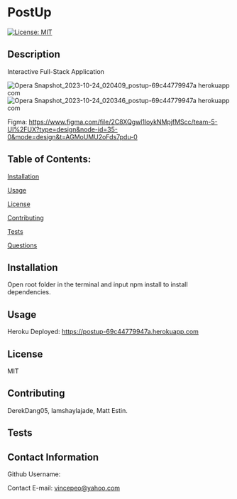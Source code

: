 
# PostUp
[![License: MIT](https://img.shields.io/badge/License-MIT-yellow.svg)](https://opensource.org/licenses/MIT)

## Description
Interactive Full-Stack Application

![Opera Snapshot_2023-10-24_020409_postup-69c44779947a herokuapp com](https://github.com/Vin7ag3/team5/assets/48032663/41e4b39c-34c6-469a-a3cf-530680bb43f3)
![Opera Snapshot_2023-10-24_020346_postup-69c44779947a herokuapp com](https://github.com/Vin7ag3/team5/assets/48032663/89ff6a6e-13c6-4f11-929f-75a1a9856045)

Figma: https://www.figma.com/file/2C8XQgwl1loykNMpjfMScc/team-5-UI%2FUX?type=design&node-id=35-0&mode=design&t=AGMoUMU2oFds7pdu-0

## Table of Contents:

[Installation](#installation)

[Usage](#usage)

[License](#license)

[Contributing](#contributing)

[Tests](#tests)

[Questions](#contact-information)

## Installation
Open root folder in the terminal and input npm install to install dependencies.

## Usage

Heroku Deployed: https://postup-69c44779947a.herokuapp.com

## License
MIT

## Contributing
DerekDang05, Iamshaylajade, Matt Estin.

## Tests

## Contact Information
Github Username: 

Contact E-mail: vincepeo@yahoo.com
